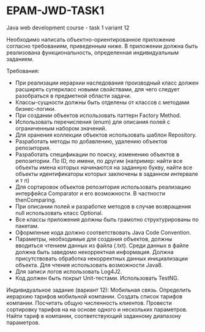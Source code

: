 # EPAM-JWD-TASK1
Java web development course - task 1 variant 12

Необходимо написать объектно-ориентированное приложение согласно требованиям, приведенным ниже. В приложении должна быть реализована функциональность, определенная индивидуальным заданием.

Требования:
-	При реализации иерархии наследования производный класс должен расширять суперкласс новыми свойствами, для чего следует разобраться в предметной области задачи. 
-	Классы-сущности должны быть отделены от классов с методами бизнес-логики.
-	При создании объектов использовать паттерн Factory Method.
-	Использовать перечисления (enum) для описания полей с ограниченным набором значений.
-	Для хранения коллекции объектов использовать шаблон Repository.
-	Разработать методы по добавлению, удалению объектов репозитория.
-	Разработать спецификации по поиску, изменению объектов в репозитории. По ID, по имени, по другим (например: найти все объекты имена которых начинаются на заданную букву, найти все объекты идентификаторы которых заключены в заданном интервале и т п)
-	Для сортировок объектов репозитория использовать реализацию интерфейса Comparator и его возможности. В частности thenComparing. 
-	При описании полей и разработке методов в случае возвращения null использовать класс Optional.
-	Все классы приложения должны быть грамотно структурированы по пакетам.
-	Оформление кода должно соответствовать Java Code Convention.
-	Параметры, необходимые для создания объектов, должны вводиться чтением данных из файла (.txt). Среди данных в файле должна быть заведомо некорректная информация. Должна присутствовать обработка некорректных данных инициализации объекта. Для чтения использовать возможности Java8.
-	Для записи логов использовать Log4J2.
-	Код должен быть покрыт Unit-тестами. Использовать TestNG.

Индивидуальное задание (вариант 12):
Мобильная связь. Определить иерархию тарифов мобильной компании. Создать список тарифов компании. Посчитать общую численность клиентов. Провести сортировку тарифов на на основе одного и нескольких параметров. Найти тариф в компании, соответствующий заданному диапазону параметров.
